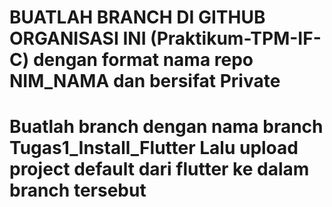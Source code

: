 # BUATLAH BRANCH DI GITHUB ORGANISASI INI (Praktikum-TPM-IF-C) dengan format nama repo NIM_NAMA dan bersifat Private
# Buatlah branch dengan nama branch Tugas1_Install_Flutter Lalu upload project default dari flutter ke dalam branch tersebut
